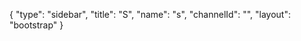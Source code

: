 {
    "type": "sidebar",
    "title": "S",
    "name": "s",
    "channelId": "",
    "layout": "bootstrap"
}